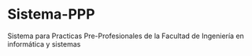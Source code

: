 # Sistema-PPP
Sistema para Practicas Pre-Profesionales de la Facultad de Ingeniería en informática y sistemas
